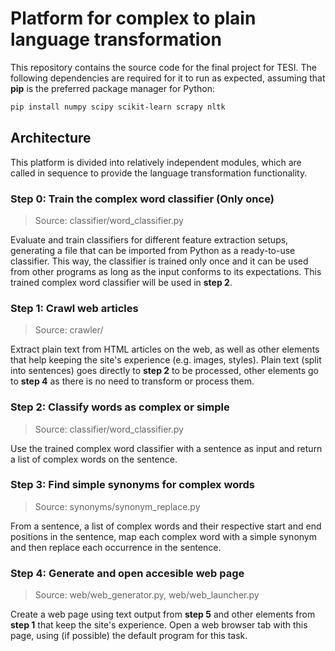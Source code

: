 # Platform for complex to plain language transformation

This repository contains the source code for the final project for TESI. The following dependencies are required for it to run as expected, assuming that **pip** is the preferred package manager for Python:

```bash
pip install numpy scipy scikit-learn scrapy nltk
```

## Architecture

This platform is divided into relatively independent modules, which are called in sequence to provide the language transformation functionality.

### Step 0: Train the complex word classifier (Only once)

> Source: classifier/word\_classifier.py

Evaluate and train classifiers for different feature extraction setups, generating a file that can be imported from Python as a ready-to-use classifier. This way, the classifier is trained only once and it can be used from other programs as long as the input conforms to its expectations. This trained complex word classifier will be used in **step 2**.

### Step 1: Crawl web articles

> Source: crawler/

Extract plain text from HTML articles on the web, as well as other elements that help keeping the site's experience (e.g. images, styles). Plain text (split into sentences) goes directly to **step 2** to be processed, other elements go to **step 4** as there is no need to transform or process them.

### Step 2: Classify words as complex or simple

> Source: classifier/word\_classifier.py

Use the trained complex word classifier with a sentence as input and return a list of complex words on the sentence.

### Step 3: Find simple synonyms for complex words

> Source: synonyms/synonym\_replace.py

From a sentence, a list of complex words and their respective start and end positions in the sentence, map each complex word with a simple synonym and then replace each occurrence in the sentence.

### Step 4: Generate and open accesible web page

> Source: web/web\_generator.py, web/web\_launcher.py

Create a web page using text output from **step 5** and other elements from **step 1** that keep the site's experience. Open a web browser tab with this page, using (if possible) the default program for this task.